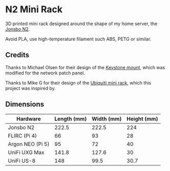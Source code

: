 # N2 Mini Rack

3D printed mini rack designed around the shape of my home server,
the [Jonsbo N2](https://www.jonsbo.com/en/product/n2-mini-rack/).

Avoid PLA, use high-temperature filament such ABS, PETG or similar.

## Credits

Thanks to Michael Olsen for their design of the
[Keystone mount](https://www.printables.com/model/236975-keystone-panel-mount),
which was modified for the network patch panel.

Thanks to Mike G for their design of the
[Ubiquiti mini rack](https://www.printables.com/model/300940-ubiquiti-mini-rack),
which this project was inspired by.

## Dimensions

| Hardware          | Length (mm) | Width (mm) | Height (mm) |
|-------------------|-------------|------------|-------------|
| Jonsbo N2         |       222.5 |      222.5 |         224 |
| FLIRC (Pi 4)      |          66 |         93 |          28 |
| Argon NEO (Pi 5)  |          95 |         72 |          40 |
| UniFi UXG Max     |       141.8 |      127.6 |          30 |
| UniFi US-8        |         148 |       99.5 |        30.7 |
